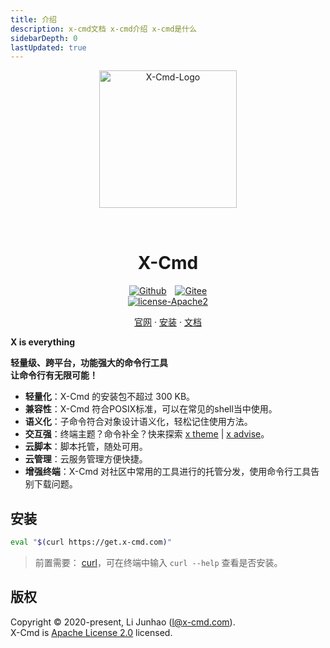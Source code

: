 ```yaml
---
title: 介绍
description: x-cmd文档 x-cmd介绍 x-cmd是什么
sidebarDepth: 0
lastUpdated: true
---
```


<p align="center">
    <img width="220" src="/images/logo.png" alt="X-Cmd-Logo">
</p>
<p align="center">
    <h1 align="center" style="padding-top: 2rem;">X-Cmd</h1>
</p>
<p align="center">
    <a href="https://github.com/x-cmd/x-cmd" target="_blank"><img src="https://img.shields.io/badge/Github-X--CMD-lightgrey?style=social&logo=github" alt="Github" style="display:inline;margin:0 10px 0 0;"></a>
    <a href="https://gitee.com/x-cmd/x-cmd" target="_blank"><img src="https://img.shields.io/badge/Gitee-X--CMD-lightgrey?style=social&logo=gitee" alt="Gitee"></a>
    <br/>
    <a href="https://github.com/x-cmd/x-cmd/blob/main/LICENSE" target="_blank"><img src="https://img.shields.io/badge/License-Apache--2.0-blue?style=flat-square" alt="license-Apache2"></a>
</p>

<p align="center">
<a href="https://x-cmd.com">官网</a>
  ·
  <a href="#安装">安装</a>
  ·
  <a href="https://x-cmd.com/guide/">文档</a>
</p>


**X is everything**

**轻量级、跨平台，功能强大的命令行工具<br>
让命令行有无限可能！**

- **轻量化**：X-Cmd 的安装包不超过 300 KB。
- **兼容性**：X-Cmd 符合POSIX标准，可以在常见的shell当中使用。
- **语义化**：子命令符合对象设计语义化，轻松记住使用方法。
- **交互强**：终端主题？命令补全？快来探索 [x theme](/guide/theme) | [x advise](/guide/advise)。
- **云脚本**：脚本托管，随处可用。
- **云管理**：云服务管理方便快捷。
- **增强终端**：X-Cmd 对社区中常用的工具进行的托管分发，使用命令行工具告别下载问题。

## 安装
```bash
eval "$(curl https://get.x-cmd.com)"
```

> 前置需要： [curl](https://curl.se/download.html)，可在终端中输入 `curl --help` 查看是否安装。

## 版权
Copyright © 2020-present, Li Junhao (l@x-cmd.com).<br>
X-Cmd is [Apache License 2.0](https://github.com/x-cmd/x-cmd/blob/main/LICENSE) licensed.
